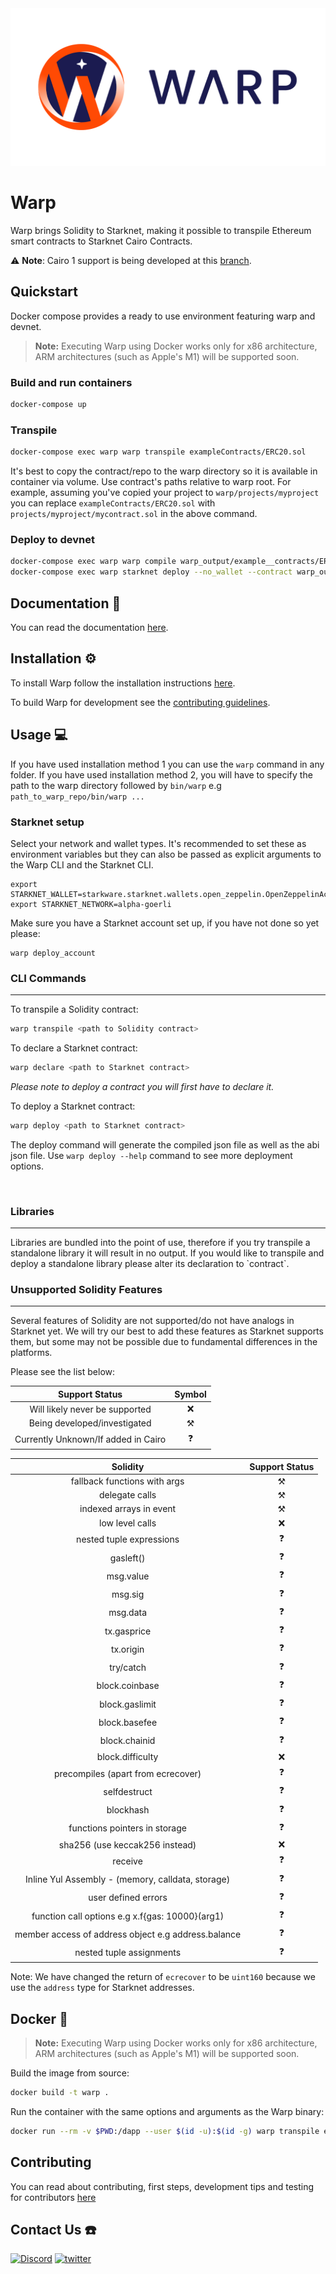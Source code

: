 <img src="https://raw.githubusercontent.com/NethermindEth/warp/develop/resources/warp.png"/>

# Warp

Warp brings Solidity to Starknet, making it possible to transpile Ethereum
smart contracts to Starknet Cairo Contracts.

:warning: **Note**: Cairo 1 support is being developed at this [branch](https://github.com/NethermindEth/warp/tree/cairo-1.0).

## Quickstart

Docker compose provides a ready to use environment featuring warp and devnet.

> **Note:**
> Executing Warp using Docker works only for x86 architecture, ARM architectures (such as Apple's M1) will be supported soon.

### Build and run containers

```bash
docker-compose up
```

### Transpile

```bash
docker-compose exec warp warp transpile exampleContracts/ERC20.sol
```

It's best to copy the contract/repo to the warp directory so it is available in container via volume. Use contract's paths relative to warp root. For example, assuming you've copied your project to `warp/projects/myproject` you can replace `exampleContracts/ERC20.sol` with `projects/myproject/mycontract.sol` in the above command.

### Deploy to devnet

```bash
docker-compose exec warp warp compile warp_output/example__contracts/ERC20__WC__WARP.cairo
docker-compose exec warp starknet deploy --no_wallet --contract warp_output/example__contracts/ERC20__WC__WARP_compiled.json --gateway_url http://devnet:5050
```

## Documentation 📖

You can read the documentation [here](https://nethermindeth.github.io/warp/).

## Installation :gear:

To install Warp follow the installation instructions [here](installation.md).

To build Warp for development see the [contributing guidelines](contributing.md).

## Usage :computer:

If you have used installation method 1 you can use the `warp` command in any folder. If you have used installation method 2, you will have to specify the path to the warp directory followed by `bin/warp` e.g `path_to_warp_repo/bin/warp ...`

### Starknet setup

Select your network and wallet types. It's recommended to set these as
environment variables but they can also be passed as explicit arguments to the
Warp CLI and the Starknet CLI.

```
export STARKNET_WALLET=starkware.starknet.wallets.open_zeppelin.OpenZeppelinAccount
export STARKNET_NETWORK=alpha-goerli
```

Make sure you have a Starknet account set up, if you have not done so yet
please:

```
warp deploy_account
```

### CLI Commands

<hr> 
To transpile a Solidity contract:

```bash
warp transpile <path to Solidity contract>
```

To declare a Starknet contract:

```bash
warp declare <path to Starknet contract>
```

_Please note to deploy a contract you will first have to declare it._

To deploy a Starknet contract:

```bash
warp deploy <path to Starknet contract>
```

The deploy command will generate the compiled json file as well as the abi json
file. Use `warp deploy --help` command to see more deployment options.

<br>

### Libraries

<hr>
Libraries are bundled into the point of use, therefore if you try transpile a standalone library it will result in no output. If you would like to transpile and deploy a standalone library please alter its declaration to `contract`.

<br>

### Unsupported Solidity Features

<hr>
Several features of Solidity are not supported/do not have analogs in Starknet yet.
We will try our best to add these features as Starknet supports them, but some may not be
possible due to fundamental differences in the platforms.

Please see the list below:

|           Support Status            |      Symbol       |
| :---------------------------------: | :---------------: |
|   Will likely never be supported    |        :x:        |
|    Being developed/investigated     | :hammer_and_pick: |
| Currently Unknown/If added in Cairo |    :question:     |

|                      Solidity                       |  Support Status   |
| :-------------------------------------------------: | :---------------: |
|            fallback functions with args             | :hammer_and_pick: |
|                   delegate calls                    | :hammer_and_pick: |
|               indexed arrays in event               | :hammer_and_pick: |
|                   low level calls                   |        :x:        |
|              nested tuple expressions               |    :question:     |
|                      gasleft()                      |    :question:     |
|                      msg.value                      |    :question:     |
|                       msg.sig                       |    :question:     |
|                      msg.data                       |    :question:     |
|                     tx.gasprice                     |    :question:     |
|                      tx.origin                      |    :question:     |
|                      try/catch                      |    :question:     |
|                   block.coinbase                    |    :question:     |
|                   block.gaslimit                    |    :question:     |
|                    block.basefee                    |    :question:     |
|                    block.chainid                    |    :question:     |
|                  block.difficulty                   |        :x:        |
|         precompiles (apart from ecrecover)          |    :question:     |
|                    selfdestruct                     |    :question:     |
|                      blockhash                      |    :question:     |
|            functions pointers in storage            |    :question:     |
|           sha256 (use keccak256 instead)            |        :x:        |
|                       receive                       |    :question:     |
|  Inline Yul Assembly - (memory, calldata, storage)  |    :question:     |
|                 user defined errors                 |    :question:     |
|   function call options e.g x.f{gas: 10000}(arg1)   |    :question:     |
| member access of address object e.g address.balance |    :question:     |
|              nested tuple assignments               |    :question:     |

Note: We have changed the return of `ecrecover` to be `uint160` because we use the `address` type for Starknet addresses.

## Docker :whale:

> **Note:**
> Executing Warp using Docker works only for x86 architecture, ARM architectures (such as Apple's M1) will be supported soon.

Build the image from source:

```bash
docker build -t warp .
```

Run the container with the same options and arguments as the Warp binary:

```bash
docker run --rm -v $PWD:/dapp --user $(id -u):$(id -g) warp transpile exampleContracts/ERC20.sol
```

## Contributing

You can read about contributing, first steps, development tips and testing for contributors [here](contributing.md)

## Contact Us :phone:

[![Discord](https://img.shields.io/badge/discord-0A66C2?style=for-the-badge&logo=Discord&logoColor=white)](https://discord.com/invite/PaCMRFdvWT) [![twitter](https://img.shields.io/badge/twitter-1DA1F2?style=for-the-badge&logo=twitter&logoColor=white)](https://twitter.com/nethermindeth)
